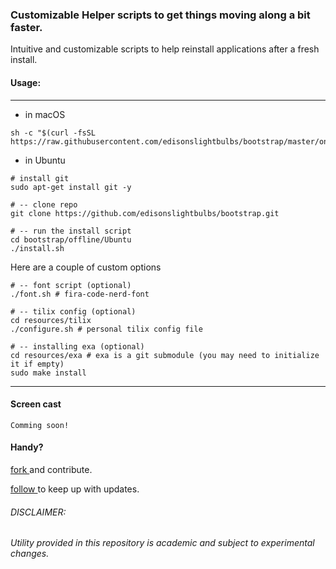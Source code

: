 ### Customizable Helper scripts to get things moving along a bit faster.

Intuitive and customizable scripts to help reinstall applications after a fresh install.

#### Usage:

---

* in macOS
```
sh -c "$(curl -fsSL https://raw.githubusercontent.com/edisonslightbulbs/bootstrap/master/online/macOS/install.command)"
```

* in Ubuntu 
```
# install git
sudo apt-get install git -y

# -- clone repo
git clone https://github.com/edisonslightbulbs/bootstrap.git

# -- run the install script
cd bootstrap/offline/Ubuntu
./install.sh
```
Here are a couple of custom options
```
# -- font script (optional)
./font.sh # fira-code-nerd-font

# -- tilix config (optional)
cd resources/tilix
./configure.sh # personal tilix config file

# -- installing exa (optional)
cd resources/exa # exa is a git submodule (you may need to initialize it if empty)
sudo make install
```

---

#### Screen cast

`Comming soon!`

#### Handy?

[ fork ](https://github.com/edisonslightbulbs/bootstrap/fork) and contribute.

[ follow ](https://github.com/edisonslightbulbs/bootstrap/subscription) to keep up with updates.

###### DISCLAIMER: 
###### Utility provided in this repository is academic and subject to experimental changes.

